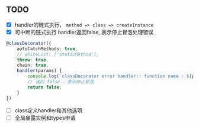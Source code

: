 
## TODO 

- [x] handler的链式执行， `method => class => createInstance`
- [x] 可中断的链式执行 
handler返回false, 表示停止冒泡处理错误
```typescript
@classDecorator({
    autoCatchMethods: true,
    // whiteList: ['staticMethod'],
    throw: true,
    chain: true,
    handler(params) {
        console.log(`classDecorator error handler:: function name : ${params.func?.name}, isStatic: ${params.isStatic}`);
        // 返回 false ，表示停止冒泡
        return false;
    }
})

```
- [ ] class定义handler和其他选项
- [ ] 全局暴露实例和types申请